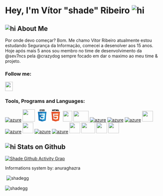 # Hey, I'm Vítor "shade" Ribeiro <img src="https://user-images.githubusercontent.com/1303154/88677602-1635ba80-d120-11ea-84d8-d263ba5fc3c0.gif" width="28px" alt="hi">

<!--
**shadegg/shadegg** is a ✨ _special_ ✨ repository because its `README.md` (this file) appears on your GitHub profile.

Here are some ideas to get you started:

- 🔭 I’m currently working on ...
- 🌱 I’m currently learning ...
- 👯 I’m looking to collaborate on ...
- 🤔 I’m looking for help with ...
- 💬 Ask me about ...
- 📫 How to reach me: ...
- 😄 Pronouns: ...
- ⚡ Fun fact: ...
-->

## <img src="https://cdn.discordapp.com/emojis/864817657479692298.gif?v=1" width="20px" alt="hi">  About Me

Por onde devo começar? Bom. Me chamo Vítor Ribeiro atualmente estou estudando Segurança da Informação, comecei a desenolver aos 15 anos. Hoje após mais 5 anos sou membro no time de desenvolvimento da @sev7ncs pela @crazydog sempre focado em dar o maximo ao meu time & projeto.

<h3 align="left">Follow me:</h3>
<a href="https://twitter.com/shadez1kA" target="blank"><img align="center" src="https://raw.githubusercontent.com/rahuldkjain/github-profile-readme-generator/master/src/images/icons/Social/instagram.svg" alt="" height="30" width="25" /></a>
<br>
<h3 align="left">Tools, Programs and Languages:</h3>
<a href="#" target="_blank"><img src="https://camo.githubusercontent.com/582944f6627732531ce1a2e20ad43538d1896e16a5f159ea28fd137dbb8e798a/68747470733a2f2f7777772e766563746f726c6f676f2e7a6f6e652f6c6f676f732f676f6f676c655f636c6f75642f676f6f676c655f636c6f75642d69636f6e2e737667" alt="azure" width="40" height="40"/></a>
<a href="#" target="_blank"><img src="https://camo.githubusercontent.com/6df31a460cb0c38f960e92812c8b6f8bce4c7f13170fb4782f0b31ab8e792ac2/68747470733a2f2f7777772e766563746f726c6f676f2e7a6f6e652f6c6f676f732f6d6963726f736f66745f617a7572652f6d6963726f736f66745f617a7572652d69636f6e2e737667" alt="" width="40" height="40"/></a>
<a href="#" target="_blank"><img src="https://raw.githubusercontent.com/devicons/devicon/master/icons/css3/css3-original-wordmark.svg" alt="azure" width="40" height="40"/></a>
<a href="#" target="_blank"><img src="https://raw.githubusercontent.com/devicons/devicon/master/icons/html5/html5-original-wordmark.svg" alt="azure" width="40" height="40"/></a>
<a href="#" target="_blank"><img src="https://icon-library.com/images/node-js-icon/node-js-icon-8.jpg" alt="" width="30" height="35"/></a>
<a href="#" target="_blank"><img src="https://www.docker.com/sites/default/files/d8/2019-07/Moby-logo.png" alt="" width="50" height="35"/></a>
<a href="#" target="_blank"><img src="https://upload.wikimedia.org/wikipedia/commons/thumb/3/31/Webysther_20160423_-_Elephpant.svg/1280px-Webysther_20160423_-_Elephpant.svg.png" alt="azure" width="50" height="35"/></a>
<a href="#" target="_blank"><img src="https://upload.wikimedia.org/wikipedia/commons/thumb/9/91/Electron_Software_Framework_Logo.svg/2048px-Electron_Software_Framework_Logo.svg.png" alt="azure" width="35" height="35"/></a>
<a href="#" target="_blank"><img src="https://brandslogos.com/wp-content/uploads/images/large/ubuntu-logo.png" alt="azure" width="35" height="35"/></a>
<a href="#" target="_blank"><img src="https://git-scm.com/images/logos/downloads/Git-Icon-1788C.png" alt="" width="35" height="35"/></a>
<a href="#" target="_blank"><img src="https://developer.asustor.com/uploadIcons/0020_76878_1550603669_logoicon256.png" alt="azure" width="35" height="35"/></a>
<a href="#" target="_blank"><img src="https://upload.wikimedia.org/wikipedia/en/7/78/Multi_Theft_Auto_logo.png" alt="" width="35" height="35"/></a>
<a href="#" target="_blank"><img src="https://4.bp.blogspot.com/-LiJZ5I8E7K8/XIe_GeI5glI/AAAAAAAAIuw/4Awu8j8r0P8TKBXzyxyslHEfplOlK9-6QCK4BGAYYCw/s1600/icon%2Bfigma%2Bvector.png" alt="azure" width="35" height="35"/></a>
<a href="#" target="_blank"><img src="https://encrypted-tbn0.gstatic.com/images?q=tbn:ANd9GcTyqCga05i6v6rhqKhZALTzuqHL5vLUp4IQd7W2RbkBbDWI7HjFxq2NmKokKXBzG5kLFIw&usqp=CAU" alt="azure" width="35" height="35"/></a>
<a href="#" target="_blank"><img src="https://logodownload.org/wp-content/uploads/2017/04/adobe-after-effects-logo.png" alt="" width="35" height="35"/></a>
<a href="#" target="_blank"><img src="https://cdn2.unrealengine.com/ue-logo-stacked-unreal-engine-w-677x545-fac11de0943f.png" alt="" width="45" height="35"/></a>
<a href="#" target="_blank"><img src="https://windowsroom.com/wp-content/uploads/2021/03/vMix-Pro-Full-version.png" alt="" width="35" height="35"/></a>
<a href="#" target="_blank"><img src="https://upload.wikimedia.org/wikipedia/commons/thumb/7/78/OBS.svg/1024px-OBS.svg.png" alt="" width="35" height="35"/></a>

## <img src="https://cdn.discordapp.com/emojis/864816587298439189.gif?v=1" width="20px" alt="hi">  Stats on Github
[![Shade Github Activity Grap](https://activity-graph.herokuapp.com/graph?username=shadegg&theme=react-dark)](https://github.com/shadegg?tab=repositories)

Informations system by: anuraghazra
<p>&nbsp;<img align="center" src="https://github-readme-stats.vercel.app/api?username=shadegg&show_icons=true&locale=en" alt="shadegg" /></p> 
<p><img align="center" src="https://github-readme-streak-stats.herokuapp.com/?user=shadegg" alt="shadegg" /></p>
